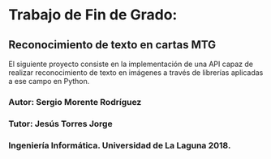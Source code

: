 # Trabajo de Fin de Grado:


## Reconocimiento de texto en cartas MTG


El siguiente proyecto consiste en la implementación de una API capaz de realizar reconocimiento de texto en imágenes a través de librerías aplicadas a ese campo en Python.


### Autor: Sergio Morente Rodríguez
### Tutor: Jesús Torres Jorge
### Ingeniería Informática. Universidad de La Laguna 2018.
